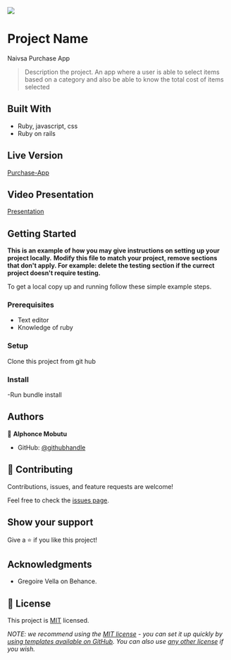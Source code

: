 ![](https://img.shields.io/badge/Microverse-blueviolet)

# Project Name
Naivsa Purchase App

> Description the project.
An app where a user is able to select items based on a category and also be able to know the total cost of items selected


## Built With

- Ruby, javascript, css
- Ruby on rails

## Live Version
[Purchase-App]('https://naivas-purchase.herokuapp.com')

## Video Presentation
[Presentation]('https://www.loom.com/share/1db585d82cb54eefb652e5e4e0d35908')


## Getting Started

**This is an example of how you may give instructions on setting up your project locally.**
**Modify this file to match your project, remove sections that don't apply. For example: delete the testing section if the currect project doesn't require testing.**


To get a local copy up and running follow these simple example steps.

### Prerequisites
- Text editor
- Knowledge of ruby

### Setup
Clone this project from git hub

### Install
-Run bundle install





## Authors

👤 **Alphonce Mobutu**

- GitHub: [@githubhandle](https://github.com/tingamapuro04)


## 🤝 Contributing

Contributions, issues, and feature requests are welcome!

Feel free to check the [issues page](../../issues/).

## Show your support

Give a ⭐️ if you like this project!

## Acknowledgments

- Gregoire Vella on Behance.


## 📝 License

This project is [MIT](./LICENSE) licensed.

_NOTE: we recommend using the [MIT license](https://choosealicense.com/licenses/mit/) - you can set it up quickly by [using templates available on GitHub](https://docs.github.com/en/communities/setting-up-your-project-for-healthy-contributions/adding-a-license-to-a-repository). You can also use [any other license](https://choosealicense.com/licenses/) if you wish._


